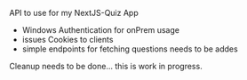 API to use for my NextJS-Quiz App
- Windows Authentication for onPrem usage
- issues Cookies to clients
- simple endpoints for fetching questions needs to be addes


Cleanup needs to be done... this is work in progress.
